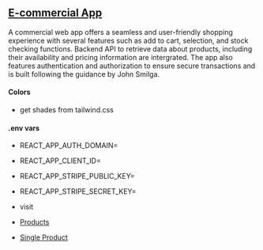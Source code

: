 ## [E-commercial App](https://e-commercial-app-two.vercel.app/)
A commercial web app offers a seamless and user-friendly shopping experience with several features such as add to cart, selection, and stock checking functions. Backend API to retrieve data about products, including their availability and pricing information are intergrated. The app also features authentication and authorization to ensure secure transactions and is built following the guidance by John Smilga.

#### Colors
- get shades from tailwind.css

#### .env vars
- REACT_APP_AUTH_DOMAIN=
- REACT_APP_CLIENT_ID=
- REACT_APP_STRIPE_PUBLIC_KEY=
- REACT_APP_STRIPE_SECRET_KEY=

- visit
- [Products](http://localhost:8888/.netlify/functions/products)
- [Single Product](http://localhost:8888/.netlify/functions/single-product)

